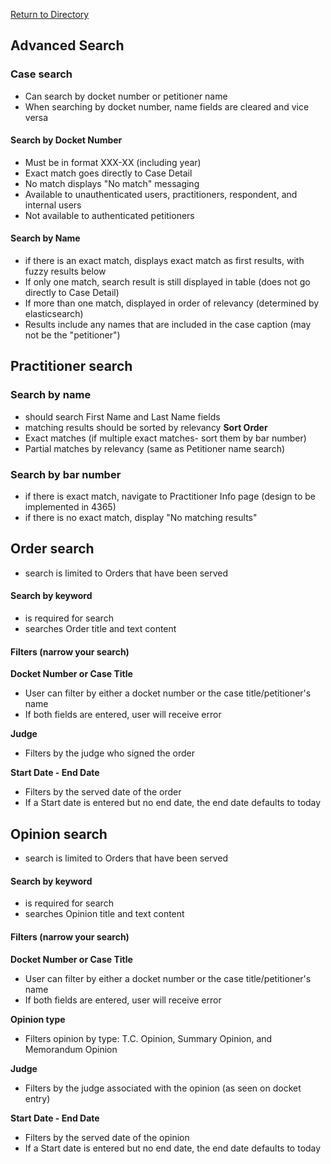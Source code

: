 [Return to Directory](./README.md)

## Advanced Search

### Case search
* Can search by docket number or petitioner name
* When searching by docket number, name fields are cleared and vice versa

#### Search by Docket Number
* Must be in format XXX-XX (including year)
* Exact match goes directly to Case Detail
* No match displays "No match" messaging
* Available to unauthenticated users, practitioners, respondent, and internal users
* Not available to authenticated petitioners

#### Search by Name
* if there is an exact match, displays exact match as first results, with fuzzy results below
* If only one match, search result is still displayed in table (does not go directly to Case Detail)
* If more than one match, displayed in order of relevancy (determined by elasticsearch)
* Results include any names that are included in the case caption (may not be the "petitioner")  

## Practitioner search

### Search by name
* should search First Name and Last Name fields
* matching results should be sorted by relevancy
**Sort Order**
* Exact matches (if multiple exact matches- sort them by bar number)
* Partial matches by relevancy (same as Petitioner name search)

### Search by bar number
* if there is exact match, navigate to Practitioner Info page (design to be implemented in 4365)
* if there is no exact match, display "No matching results"

## Order search
* search is limited to Orders that have been served

#### Search by keyword
* is required for search
* searches Order title and text content

#### Filters (narrow your search)
**Docket Number or Case Title**
* User can filter by either a docket number or the case title/petitioner's name
* If both fields are entered, user will receive error

**Judge**
* Filters by the judge who signed the order

**Start Date - End Date**
* Filters by the served date of the order
* If a Start date is entered but no end date, the end date defaults to today



## Opinion search
* search is limited to Orders that have been served

#### Search by keyword
* is required for search
* searches Opinion title and text content

#### Filters (narrow your search)
**Docket Number or Case Title**
* User can filter by either a docket number or the case title/petitioner's name
* If both fields are entered, user will receive error

**Opinion type**
* Filters opinion by type: T.C. Opinion, Summary Opinion, and Memorandum Opinion

**Judge**
* Filters by the judge associated with the opinion (as seen on docket entry)

**Start Date - End Date**
* Filters by the served date of the opinion
* If a Start date is entered but no end date, the end date defaults to today
